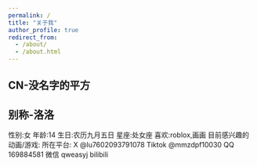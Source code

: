 ```yaml
---
permalink: /
title: "关于我"
author_profile: true
redirect_from: 
  - /about/
  - /about.html
---
```


CN-没名字的平方
---
别称-洛洛
---
性别:女
年龄:14
生日:农历九月五日
星座:处女座
喜欢:roblox,画画
目前感兴趣的动画/游戏:
所在平台:
X        @lu7602093791078
Tiktok   @mmzdpf10030
QQ       169884581
微信      qweasyj
bilibili 
